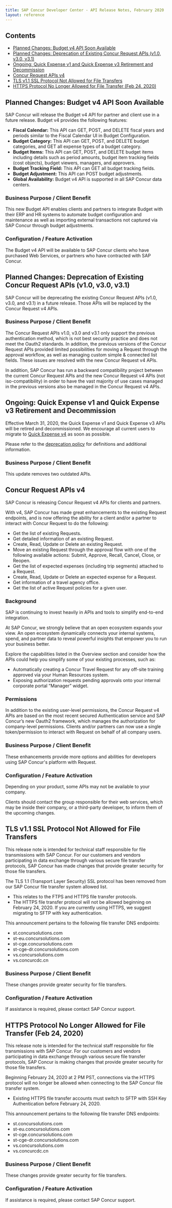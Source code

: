 ```yaml
---
title: SAP Concur Developer Center - API Release Notes, February 2020
layout: reference
---
```


## Contents

* [Planned Changes: Budget v4 API Soon Available](#planned-budget-v4)
* [Planned Changes: Deprecation of Existing Concur Request APIs (v1.0, v3.0, v3.1)](#planned-request-deprecation)
* [Ongoing: Quick Expense v1 and Quick Expense v3 Retirement and Decommission](#ongoing-quick-expense-v3)
* [Concur Request APIs v4](#request-v4)
* [TLS v1.1 SSL Protocol Not Allowed for File Transfers](#tls-file-transfers)
* [HTTPS Protocol No Longer Allowed for File Transfer (Feb 24, 2020)](#https-file-transfers)

## <a name="planned-budget-v4"></a>Planned Changes: Budget v4 API Soon Available

SAP Concur will release the Budget v4 API for partner and client use in a future release. Budget v4 provides the following features:

* **Fiscal Calendar:** This API can GET, POST, and DELETE fiscal years and periods similar to the Fiscal Calendar UI in Budget Configuration.
* **Budget Category:** This API can GET, POST, and DELETE budget categories, and GET all expense types of a budget category.
* **Budget Items:** This API can GET, POST, and DELETE budget items including details such as period amounts, budget item tracking fields (cost objects), budget viewers, managers, and approvers.
* **Budget Tracking Field:** This API can GET all budget tracking fields.
* **Budget Adjustment:** This API can POST budget adjustments.
* **Global Availability:** Budget v4 API is supported in all SAP Concur data centers.

### Business Purpose / Client Benefit

This new Budget API enables clients and partners to integrate Budget with their
ERP and HR systems to automate budget configuration and maintenance as well as
importing external transactions not captured via SAP Concur through budget
adjustments.

### Configuration / Feature Activation

The Budget v4 API will be available to SAP Concur clients who have purchased Web
Services, or partners who have contracted with SAP Concur.

## <a name="#planned-request-deprecation"></a>Planned Changes: Deprecation of Existing Concur Request APIs (v1.0, v3.0, v3.1)

SAP Concur will be deprecating the existing Concur Request APIs (v1.0, v3.0, and v3.1) in a future release. Those APIs will be replaced by the Concur Request v4 APIs.

### Business Purpose / Client Benefit

The Concur Request APIs v1.0, v3.0 and v3.1 only support the previous authentication method, which is not best security practice and does not meet the Oauth2 standards. In addition, the previous versions of the Concur Request APIs provided limited possibilities for moving a Request through the approval workflow, as well as managing custom simple & connected list fields. These issues are resolved with the new Concur Request v4 APIs.

In addition, SAP Concur has run a backward compatibility project between the current Concur Request APIs and the new Concur Request v4 APIs (not iso-compatibility) in order to have the vast majority of use cases managed in the previous versions also be managed in the Concur Request v4 APIs.

## <a name="ongoing-quick-expense-v3"></a>Ongoing: Quick Expense v1 and Quick Expense v3 Retirement and Decommission

Effective March 31, 2020, the Quick Expense v1 and Quick Expense v3 APIs will be retired and decommissioned. We encourage all current users to migrate to [Quick Expense v4](https://developer.concur.com/api-reference/expense/quick-expense/v4.quick-expense.html) as soon as possible.

Please refer to the [deprecation policy](https://developer.concur.com/tools-support/deprecation-policy.html) for definitions and additional information.

### Business Purpose / Client Benefit

This update removes two outdated APIs.

## <a name="request-v4"></a>Concur Request APIs v4

SAP Concur is releasing Concur Request v4 APIs for clients and partners.

With v4, SAP Concur has made great enhancements to the existing Request endpoints, and is now offering the ability for a client and/or a partner to interact with Concur Request to do the following:

* Get the list of existing Requests.
* Get detailed information of an existing Request.
* Create, Read, Update or Delete an existing Request.
* Move an existing Request through the approval flow with one of the following available actions: Submit, Approve, Recall, Cancel, Close, or Reopen.
* Get the list of expected expenses (including trip segments) attached to a Request.
* Create, Read, Update or Delete an expected expense for a Request.
* Get information of a travel agency office.
* Get the list of active Request policies for a given user.

### Background

SAP is continuing to invest heavily in APIs and tools to simplify end-to-end integration.

At SAP Concur, we strongly believe that an open ecosystem expands your view. An open ecosystem dynamically connects your internal systems, spend, and partner data to reveal powerful insights that empower you to run your business better.

Explore the capabilities listed in the Overview section and consider how the APIs could help you simplify some of your existing processes, such as:

* Automatically creating a Concur Travel Request for any off-site training approved via your Human Resources system.
* Exposing authorization requests pending approvals onto your internal corporate portal “Manager” widget.

### Permissions

In addition to the existing user-level permissions, the Concur Request v4 APIs are based on the most recent secured Authentication service and SAP Concur’s new Oauth2 framework, which manages the authorization for company-level permissions. Clients and/or partners can now use a single token/permission to interact with Request on behalf of all company users.

### Business Purpose / Client Benefit

These enhancements provide more options and abilities for developers using SAP Concur's platform with Request.

### Configuration / Feature Activation

Depending on your product, some APIs may not be available to your company.

Clients should contact the group responsible for their web services, which may be inside their company, or a third-party developer, to inform them of the upcoming changes.

## <a name="tls-file-transfers"></a>TLS v1.1 SSL Protocol Not Allowed for File Transfers

This release note is intended for technical staff responsible for file transmissions with SAP Concur. For our customers and vendors participating in data exchange through various secure file transfer protocols, SAP Concur has made changes that provide greater security for those file transfers.

The TLS 1.1 (Transport Layer Security) SSL protocol has been removed from our SAP Concur file transfer system allowed list.

* This relates to the FTPS and HTTPS file transfer protocols.
* The HTTPS file transfer protocol will not be allowed beginning on February 24, 2020.  If you are currently using HTTPS, we suggest migrating to SFTP with key authentication.

This announcement pertains to the following file transfer DNS endpoints:

* st.concursolutions.com
* st-eu.concursolutions.com
* st-cge.concursolutions.com
* st-cge-dr.concursolutions.com
* vs.concursolutions.com
* vs.concurcdc.cn

### Business Purpose / Client Benefit

These changes provide greater security for file transfers.

### Configuration / Feature Activation

If assistance is required, please contact SAP Concur support.

## <a name="https-file-transfers"></a>HTTPS Protocol No Longer Allowed for File Transfer (Feb 24, 2020)

This release note is intended for the technical staff responsible for file transmissions with SAP Concur. For our customers and vendors participating in data exchange through various secure file transfer protocols, SAP Concur is making changes that provide greater security for those file transfers.

Beginning February 24, 2020 at 2 PM PST, connections via the HTTPS protocol will no longer be allowed when connecting to the SAP Concur file transfer system.

* Existing HTTPS file transfer accounts must switch to SFTP with SSH Key Authentication before February 24, 2020.

This announcement pertains to the following file transfer DNS endpoints:

* st.concursolutions.com
* st-eu.concursolutions.com
* st-cge.concursolutions.com
* st-cge-dr.concursolutions.com
* vs.concursolutions.com
* vs.concurcdc.cn

### Business Purpose / Client Benefit

These changes provide greater security for file transfers.

### Configuration / Feature Activation

If assistance is required, please contact SAP Concur support.
